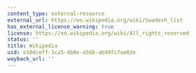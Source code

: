 ```yaml
---
content_type: external-resource
external_url: https://en.wikipedia.org/wiki/Swadesh_list
has_external_license_warning: true
license: https://en.wikipedia.org/wiki/All_rights_reserved
status: ''
title: Wikipedia
uid: e10dceff-1ca5-4b0e-a56b-ab49fc7ae02e
wayback_url: ''
---
```

